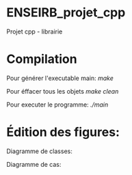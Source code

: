 # ENSEIRB_projet_cpp
Projet cpp - librairie

# Compilation
Pour générer l'executable main: _make_

Pour éffacer tous les objets _make clean_

Pour executer le programme: _./main_

# Édition des figures:

Diagramme de classes:

Diagramme de cas: 


<!-- 
Emphasis, aka italics, with *asterisks* or _underscores_.

Strong emphasis, aka bold, with **asterisks** or __underscores__.

Combined emphasis with **asterisks and _underscores_**.

Strikethrough uses two tildes. ~~Scratch this.~~ -->